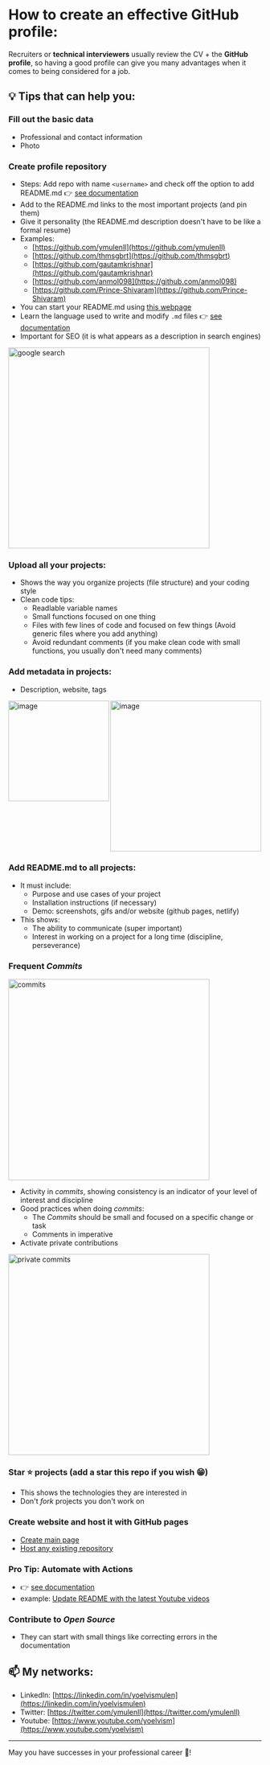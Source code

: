 # How to create an effective GitHub profile:

Recruiters or **technical interviewers** usually review the CV + the **GitHub profile**, so having a good profile can give you many advantages when it comes to being considered for a job.

## 💡 Tips that can help you:

### Fill out the basic data
- Professional and contact information
- Photo

### Create profile repository
- Steps: Add repo with name `<username>` and check off the option to add README.md 👉 [see documentation](https://docs.github.com/en/account-and-profile/setting-up-and-managing-your-github-profile/customizing-your-profile/managing-your-profile-readme)
- Add to the README.md links to the most important projects (and pin them)
- Give it personality (the README.md description doesn't have to be like a formal resume)
- Examples:
    - [https://github.com/ymulenll](https://github.com/ymulenll)
    - [https://github.com/thmsgbrt](https://github.com/thmsgbrt)
    - [https://github.com/gautamkrishnar](https://github.com/gautamkrishnar)
    - [https://github.com/anmol098](https://github.com/anmol098)
    - [https://github.com/Prince-Shivaram](https://github.com/Prince-Shivaram)
- You can start your README.md using [this webpage](https://rahuldkjain.github.io/gh-profile-readme-generator/)
- Learn the language used to write and modify `.md` files 👉 [see documentation](https://docs.github.com/en/get-started/writing-on-github/getting-started-with-writing-and-formatting-on-github/quickstart-for-writing-on-github)
- Important for SEO (it is what appears as a description in search engines)
<img width="400" alt="google search" src="https://user-images.githubusercontent.com/3630913/194914506-2745a8b7-622b-45b3-8637-8b840271fcf8.png">

### Upload **all** your projects:
- Shows the way you organize projects (file structure) and your coding style
- Clean code tips:
    - Readlable variable names
    - Small functions focused on one thing
    - Files with few lines of code and focused on few things (Avoid generic files where you add anything)
    - Avoid redundant comments (if you make clean code with small functions, you usually don't need many comments)
    
### Add metadata in projects:
- Description, website, tags
<img align="left" width="200" alt="image" src="https://user-images.githubusercontent.com/3630913/194924660-f31b60b2-8ee6-4262-864b-8de92c7982e6.png">

<img width="300" alt="image" src="https://user-images.githubusercontent.com/3630913/194924974-2ef1757f-4e73-447e-96bc-0d86476b2677.png">

### Add README.md to **all** projects:
- It must include:
    - Purpose and use cases of your project
    - Installation instructions (if necessary)
    - Demo: screenshots, gifs and/or website (github pages, netlify)
- This shows:
    - The ability to communicate (super important)
    - Interest in working on a project for a long time (discipline, perseverance)
        
### Frequent *Commits*
<img width="400" alt="commits" src="https://user-images.githubusercontent.com/3630913/194914586-c74ed783-b581-41e2-a3a3-e6d1b29e8e9f.png">
    
- Activity in *commits*, showing consistency is an indicator of your level of interest and discipline
- Good practices when doing *commits*:
    - The *Commits* should be small and focused on a specific change or task
    - Comments in imperative
- Activate private contributions

<img width="400" alt="private commits" src="https://user-images.githubusercontent.com/3630913/194914608-9d200314-4bae-430a-a0f2-af48c924391f.png">
    
### Star ⭐️ projects (add a star this repo if you wish 😁)
- This shows the technologies they are interested in
- Don't *fork* projects you don't work on

### Create website and host it with GitHub pages
- [Create main page](https://pages.github.com/)
- [Host any existing repository](https://docs.github.com/en/pages/getting-started-with-github-pages/configuring-a-publishing-source-for-your-github-pages-site)

### Pro Tip: Automate with Actions
- 👉 [see documentation](https://github.com/features/actions)
- example: [Update README with the latest Youtube videos](https://github.com/ymulenll/ymulenll/blob/master/.github/workflows/update-readme.yml)

### Contribute to *Open Source*
- They can start with small things like correcting errors in the documentation

## 📫 My networks:
- LinkedIn: [https://linkedin.com/in/yoelvismulen](https://linkedin.com/in/yoelvismulen)
- Twitter: [https://twitter.com/ymulenll](https://twitter.com/ymulenll)
- Youtube: [https://www.youtube.com/yoelvism](https://www.youtube.com/yoelvism)

---
May you have successes in your professional career 🎉!
